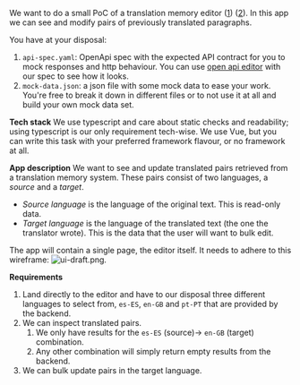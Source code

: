 We want to do a small PoC of a translation memory editor ([1](https://www.languagewire.com/en/technology/translation-memory)) ([2](https://en.wikipedia.org/wiki/Translation_memory)). In this app we can see and modify pairs of previously translated paragraphs.

You have at your disposal:

1. `api-spec.yaml`: OpenApi spec with the expected API contract for you to mock responses and http behaviour. You can use [open api editor](https://editor.swagger.io/) with our spec to see how it looks.
2. `mock-data.json`: a json file with some mock data to ease your work. You're free to break it down in different files or to not use it at all and build your own mock data set.

**Tech stack**
We use typescript and care about static checks and readability; using typescript is our only requirement tech-wise. We use Vue, but you can write this task with your preferred framework flavour, or no framework at all.

**App description**
We want to see and update translated pairs retrieved from a translation memory system. These pairs consist of two languages, a _source_ and a _target_.

- _Source language_ is the language of the original text. This is read-only data.
- _Target language_ is the language of the translated text (the one the translator wrote). This is the data that the user will want to bulk edit.

The app will contain a single page, the editor itself. It needs to adhere to this wireframe:
![ui-draft.png](ui-draft.png).

**Requirements**

1. Land directly to the editor and have to our disposal three different languages to select from, `es-ES`, `en-GB` and `pt-PT` that are provided by the backend.
2. We can inspect translated pairs.
   1. We only have results for the `es-ES` (source)-> `en-GB` (target) combination.
   2. Any other combination will simply return empty results from the backend.
3. We can bulk update pairs in the target language.
